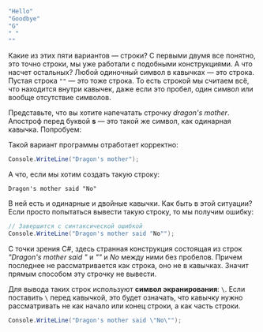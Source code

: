 
```cs
"Hello"
"Goodbye"
"G"
" "
""
```

Какие из этих пяти вариантов — строки? С первыми двумя все понятно, это точно строки, мы уже работали с подобными конструкциями. А что насчет остальных? Любой одиночный символ в кавычках — это строка. Пустая строка `""` — это тоже строка. То есть строкой мы считаем всё, что находится внутри кавычек, даже если это пробел, один символ или вообще отсутствие символов.

Представьте, что вы хотите напечатать строчку *dragon's mother*. Апостроф перед буквой **s** — это такой же символ, как одинарная кавычка. Попробуем:

Такой вариант программы отработает корректно:

```cs
Console.WriteLine("Dragon's mother");
```

А что, если мы хотим создать такую строку:

```text
Dragon's mother said "No"
```

В ней есть и одинарные и двойные кавычки. Как быть в этой ситуации? Если просто попытаться вывести такую строку, то мы получим ошибку:

```cs
// Завершится с синтаксической ошибкой
Console.WriteLine("Dragon's mother said "No"");
```

С точки зрения C#, здесь странная конструкция состоящая из строк *"Dragon's mother said "* и *""* и *No* между ними без пробелов. Причем последнее не рассматривается как строка, оно не в кавычках. Значит прямым способом эту строчку не вывести.

Для вывода таких строк используют **символ экранирования**: `\`. Если поставить `\` перед кавычкой, это будет означать, что кавычку нужно рассматривать не как начало или конец строки, а как часть строки.

```cs
Console.WriteLine("Dragon's mother said \"No\"");
```

